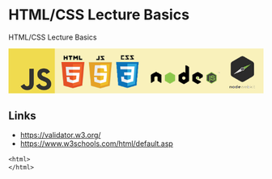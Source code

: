 # HTML/CSS Lecture Basics
 HTML/CSS Lecture Basics

![HTML Basics](/assets/logo.png)

## Links

* https://validator.w3.org/
* https://www.w3schools.com/html/default.asp


```
<html>
</html>
```
